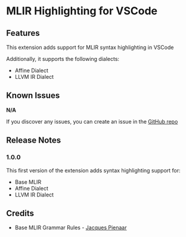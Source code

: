 # MLIR Highlighting for VSCode

## Features

This extension adds support for MLIR syntax highlighting in VSCode

Additionally, it supports the following dialects:
- Affine Dialect
- LLVM IR Dialect

## Known Issues

**N/A**

If you discover any issues, you can create an issue in the [GitHub repo](https://github.com/mlir-visualizer/mlir-vscode)

## Release Notes

### 1.0.0

This first version of the extension adds syntax highlighting support for:
- Base MLIR
- Affine Dialect
- LLVM IR Dialect

## Credits
* Base MLIR Grammar Rules - [Jacques Pienaar](https://github.com/jpienaar/mlir-grammar)
